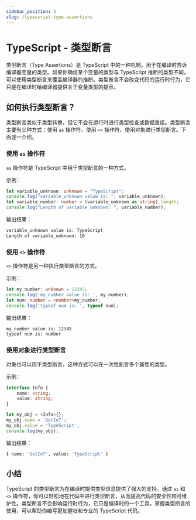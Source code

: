 ```yaml
---
sidebar_position: 3
slug: /typescript-type-assertions
---
```


# TypeScript - 类型断言

类型断言（Type Assertions）是 TypeScript 中的一种机制，用于在编译时告诉编译器变量的类型。如果你确信某个变量的类型与 TypeScript 推断的类型不同，可以使用类型断言来覆盖编译器的推断。类型断言不会改变代码的运行时行为，它只是在编译时给编译器提供关于变量类型的提示。



## 如何执行类型断言？

类型断言类似于类型转换，但它不会在运行时进行类型检查或数据重组。类型断言主要有三种方式：使用 `as` 操作符、使用 `<>` 操作符、使用对象进行类型断言。下面逐一介绍。



### 使用 `as` 操作符

`as` 操作符是 TypeScript 中用于类型断言的一种方式。

示例：

```typescript
let variable_unknown: unknown = "TypeScript";
console.log("variable_unknown value is: ", variable_unknown);
let variable_number: number = (variable_unknown as string).length;
console.log("Length of variable_unknown: ", variable_number);
```

输出结果：

```bash
variable_unknown value is: TypeScript
Length of variable_unknown: 10
```



### 使用 `<>` 操作符

`<>` 操作符是另一种执行类型断言的方式。

示例：

```typescript
let my_number: unknown = 12345;
console.log('my_number value is: ', my_number);
let num: number = <number>my_number;
console.log('typeof num is: ', typeof num);
```

输出结果：

```bash
my_number value is: 12345
typeof num is: number
```



### 使用对象进行类型断言

对象也可以用于类型断言，这种方式可以在一次性断言多个属性的类型。

示例：

```typescript
interface Info {
    name: string;
    value: string;
}

let my_obj = <Info>{};
my_obj.name = 'GetIoT';
my_obj.value = 'TypeScript';
console.log(my_obj);
```

输出结果：

```bash
{ name: 'GetIoT', value: 'TypeScript' }
```



## 小结

TypeScript 的类型断言为在编译时提供类型信息提供了强大的支持。通过 `as` 和 `<>` 操作符，你可以轻松地在代码中进行类型断言，从而提高代码的安全性和可维护性。类型断言不会影响运行时行为，它只是编译时的一个工具。掌握类型断言的使用，可以帮助你编写更加健壮和专业的 TypeScript 代码。
